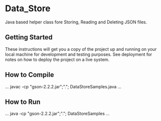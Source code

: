 # Data_Store

Java based helper class fore Storing, Reading and Deleting JSON files.

## Getting Started

These instructions will get you a copy of the project up and running on your local machine for development and testing purposes. See deployment for notes on how to deploy the project on a live system.

## How to Compile
...
javac -cp "gson-2.2.2.jar";"."; DataStoreSamples.java
...

## How to Run
...
java -cp "gson-2.2.2.jar";"."; DataStoreSamples
...
